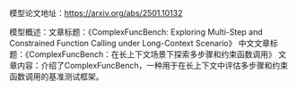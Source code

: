 模型论文地址：https://arxiv.org/abs/2501.10132

模型概述：文章标题：《ComplexFuncBench: Exploring Multi-Step and Constrained Function Calling under Long-Context Scenario》
中文文章标题：《ComplexFuncBench：在长上下文场景下探索多步骤和约束函数调用》
文章内容：介绍了ComplexFuncBench，一种用于在长上下文中评估多步骤和约束函数调用的基准测试框架。
